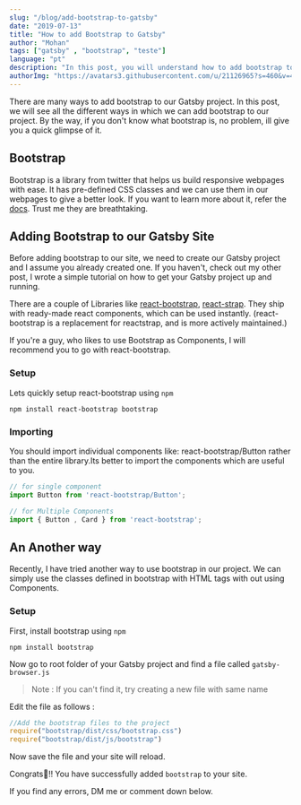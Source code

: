 ```yaml
---
slug: "/blog/add-bootstrap-to-gatsby"
date: "2019-07-13"
title: "How to add Bootstrap to Gatsby"
author: "Mohan"
tags: ["gatsby" , "bootstrap", "teste"]
language: "pt"
description: "In this post, you will understand how to add bootstrap to your gatsby project"
authorImg: "https://avatars3.githubusercontent.com/u/21126965?s=460&v=4"
---
```


There are many ways to add bootstrap to our Gatsby project. In this post, we will see all the different ways in which we can add bootstrap to our project. By the way, if you don't know what bootstrap is, no problem, ill give you a quick glimpse of it.

## Bootstrap

Bootstrap is a library from twitter that helps us build responsive webpages with ease. It has pre-defined CSS classes and we can use them in our webpages to give a better look. If you want to learn more about it, refer the [docs](https://www.getbootstrap.com/docs). Trust me they are breathtaking.

## Adding Bootstrap to our Gatsby Site

Before adding bootstrap to our site, we need to create our Gatsby project and I assume you already created one. If you haven't, check out my other post, I wrote a simple tutorial on how to get your Gatsby project up and running.

There are a couple of Libraries like [react-bootstrap](https://react-bootstrap.github.io/), [react-strap](https://reactstrap.github.io/). They ship with ready-made react components, which can be used instantly. (react-bootstrap is a replacement for reactstrap, and is more actively maintained.)

If you're a guy, who likes to use Bootstrap as Components, I will recommend you to go with react-bootstrap.

### Setup 

Lets quickly setup react-bootstrap using `npm`

```nodejs
npm install react-bootstrap bootstrap
```
### Importing

You should import individual components like: react-bootstrap/Button rather than the entire library.Its better to import the components which are useful to you.

```javascript
// for single component
import Button from 'react-bootstrap/Button';

// for Multiple Components
import { Button , Card } from 'react-bootstrap';
```

## An Another way 

Recently, I have tried another way to use bootstrap in our project. We can simply use the classes defined in bootstrap with HTML tags with out using Components.

### Setup

First, install bootstrap using `npm`

```nodejs
npm install bootstrap
```

Now go to root folder of your Gatsby project and find a file called `gatsby-browser.js` 

> Note : If you can't find it, try creating a new file with same name

Edit the file as follows : 

```javascript
//Add the bootstrap files to the project
require("bootstrap/dist/css/bootstrap.css")
require("bootstrap/dist/js/bootstrap")
```

Now save the file and your site will reload.

Congrats🎉!!
You have successfully added `bootstrap` to your site.



If you find any errors, DM me or comment down below.